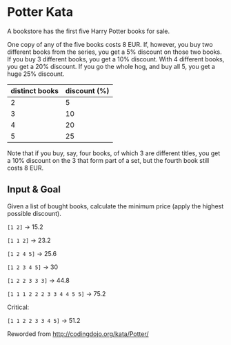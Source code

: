 # Potter Kata

A bookstore has the first five Harry Potter books for sale.

One copy of any of the five books costs 8 EUR. If, however, you buy two different books from the series, you get a 5% discount on those two books. If you buy 3 different books, you get a 10% discount. With 4 different books, you get a 20% discount. If you go the whole hog, and buy all 5, you get a huge 25% discount.

|distinct books| discount (%)|
|-|-|
|2|5|
|3|10|
|4|20|
|5|25|

Note that if you buy, say, four books, of which 3 are different titles, you get a 10% discount on the 3 that form part of a set, but the fourth book still costs 8 EUR.

## Input & Goal

Given a list of bought books, calculate the minimum price (apply the highest possible discount).

`[1 2]` -> 15.2

`[1 1 2]` -> 23.2

`[1 2 4 5]` -> 25.6

`[1 2 3 4 5]` -> 30

`[1 2 2 3 3 3]` -> 44.8

`[1 1 1 2 2 2 3 3 4 4 5 5]` -> 75.2

Critical:

`[1 1 2 2 3 3 4 5]` -> 51.2

Reworded from http://codingdojo.org/kata/Potter/
